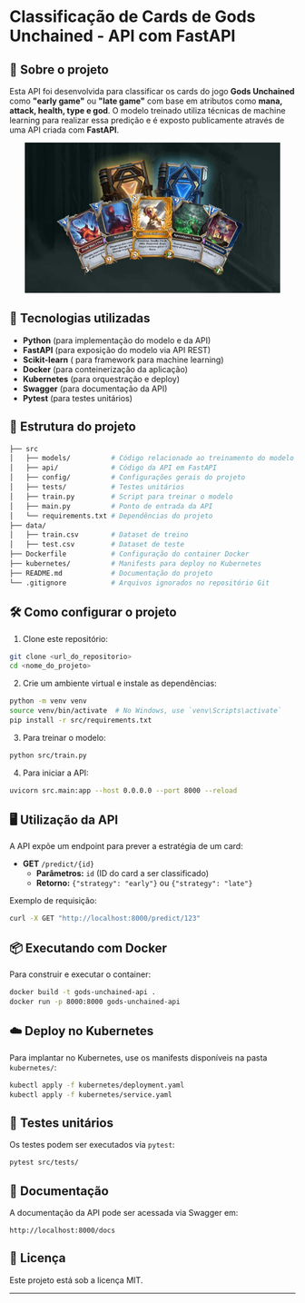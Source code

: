 # Classificação de Cards de Gods Unchained - API com FastAPI

## 📌 Sobre o projeto
Esta API foi desenvolvida para classificar os cards do jogo **Gods Unchained** como **"early game"** ou **"late game"** com base em atributos como **mana, attack, health, type e god**. O modelo treinado utiliza técnicas de machine learning para realizar essa predição e é exposto publicamente através de uma API criada com **FastAPI**.

<p align="center">
<img src="https://github.com/lucasrigobello/api-test/blob/2baa1a8ca8df33e58629a8102c4710c56a577a68/images/gods-unchained-cover.jpg?raw=true" width="450">
</p>

## 🚀 Tecnologias utilizadas
- **Python** (para implementação do modelo e da API)
- **FastAPI** (para exposição do modelo via API REST)
- **Scikit-learn** ( para framework para machine learning)
- **Docker** (para conteinerização da aplicação)
- **Kubernetes** (para orquestração e deploy)
- **Swagger** (para documentação da API)
- **Pytest** (para testes unitários)

## 📂 Estrutura do projeto
```bash
├── src
│   ├── models/          # Código relacionado ao treinamento do modelo
│   ├── api/             # Código da API em FastAPI
│   ├── config/          # Configurações gerais do projeto
│   ├── tests/           # Testes unitários
│   ├── train.py         # Script para treinar o modelo
│   ├── main.py          # Ponto de entrada da API
│   └── requirements.txt # Dependências do projeto
├── data/
│   ├── train.csv        # Dataset de treino
│   ├── test.csv         # Dataset de teste
├── Dockerfile           # Configuração do container Docker
├── kubernetes/          # Manifests para deploy no Kubernetes
├── README.md            # Documentação do projeto
└── .gitignore           # Arquivos ignorados no repositório Git
````

## 🛠 Como configurar o projeto
1.	Clone este repositório:

```bash
git clone <url_do_repositorio>
cd <nome_do_projeto>
````

2.	Crie um ambiente virtual e instale as dependências:
```bash
python -m venv venv
source venv/bin/activate  # No Windows, use `venv\Scripts\activate`
pip install -r src/requirements.txt
```

3.	Para treinar o modelo:
```bash
python src/train.py
```

4.  Para iniciar a API:
```bash
uvicorn src.main:app --host 0.0.0.0 --port 8000 --reload
```

## 🖥️ Utilização da API
A API expõe um endpoint para prever a estratégia de um card:

- **GET** ```/predict/{id}``` 
    - **Parâmetros:** ```id``` (ID do card a ser classificado)
    - **Retorno:** ```{"strategy": "early"}``` ou ```{"strategy": "late"}```


Exemplo de requisição:
```bash
curl -X GET "http://localhost:8000/predict/123"
```

## 📦 Executando com Docker
Para construir e executar o container:
```bash
docker build -t gods-unchained-api .
docker run -p 8000:8000 gods-unchained-api
```

## ☁️ Deploy no Kubernetes
Para implantar no Kubernetes, use os manifests disponíveis na pasta ```kubernetes/```:
```bash
kubectl apply -f kubernetes/deployment.yaml
kubectl apply -f kubernetes/service.yaml
```

## 🧪 Testes unitários
Os testes podem ser executados via ```pytest```:
```bash
pytest src/tests/
```

## 📖 Documentação
A documentação da API pode ser acessada via Swagger em:
```
http://localhost:8000/docs
```

## 📜 Licença
Este projeto está sob a licença MIT.
________________________________________
